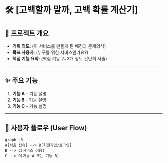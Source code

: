 # 🛠️ [고백할까 말까, 고백 확률 계산기]

## 📌 프로젝트 개요
- **기획 의도**: (이 서비스를 만들게 된 배경과 문제의식)
- **목표 사용자**: (누구를 위한 서비스인가요?)
- **핵심 기능 요약**: (핵심 기능 2~3개 정도 간단히 서술)

---

## ✨ 주요 기능

1. **기능 A** - 기능 설명
2. **기능 B** - 기능 설명
3. **기능 C** - 기능 설명

---

## 👤 사용자 플로우 (User Flow)

```mermaid
graph LR
A[처음 접속] --> B[회원가입/로그인]
B --> C[서비스 이용]
C --> D[기능 A 또는 기능 B]
